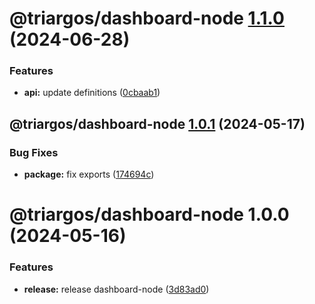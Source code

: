 # @triargos/dashboard-node [1.1.0](https://github.com/triargos/sdks/compare/@triargos/dashboard-node@1.0.1...@triargos/dashboard-node@1.1.0) (2024-06-28)


### Features

* **api:** update definitions ([0cbaab1](https://github.com/triargos/sdks/commit/0cbaab1d6e052034368d86a14fbc068e4fbbdfcb))

## @triargos/dashboard-node [1.0.1](https://github.com/triargos/sdks/compare/@triargos/dashboard-node@1.0.0...@triargos/dashboard-node@1.0.1) (2024-05-17)


### Bug Fixes

* **package:** fix exports ([174694c](https://github.com/triargos/sdks/commit/174694c2517c16861887b443fa9307372bb6a25a))

# @triargos/dashboard-node 1.0.0 (2024-05-16)


### Features

* **release:** release dashboard-node ([3d83ad0](https://github.com/triargos/sdks/commit/3d83ad0e8858fcc250b94b58db7ea76b3ce54bd7))
